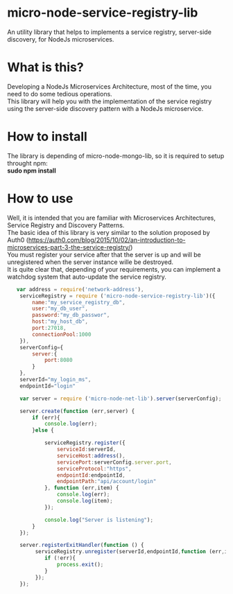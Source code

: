 # micro-node-service-registry-lib
An utility library that helps to implements a service registry, server-side discovery, for NodeJs microservices.

# What is this?
Developing a NodeJs Microservices Architecture, most of the time, you need to do some tedious operations.
<br/>
This library will help you with the implementation of  the service registry using the server-side discovery pattern with a NodeJs microservice.
<br/>
# How to install
The library is depending of micro-node-mongo-lib, so it is required to setup throught npm:
<br>
<b>sudo npm install</b>

# How to use
Well, it is intended that you are familiar with Microservices Architectures, Service Registry and Discovery Patterns.
<br/>
The basic idea of this library is very similar to the solution proposed by Auth0 (https://auth0.com/blog/2015/10/02/an-introduction-to-microservices-part-3-the-service-registry/)
<br/>
You must register your service after that the server is up and will be unregistered when the server instance wille be destroyed.
<br/>
It is quite clear that, depending of your requirements, you can implement a watchdog system that auto-update the service registry.

```javascript
   var address = require('network-address'),
    serviceRegistry = require ('micro-node-service-registry-lib')({
        name:"my_service_registry_db",
        user:"my_db_user",
        password:"my_db_passwor",
        host:"my_host_db",
        port:27018,
        connectionPool:1000
    }),
    serverConfig={
        server:{
            port:8080
        }
    },
    serverId="my_login_ms",
    endpointId="login"

    var server = require ('micro-node-net-lib').server(serverConfig);

    server.create(function (err,server) {
        if (err){
            console.log(err);
        }else {

            serviceRegistry.register({
                serviceId:serverId,
                serviceHost:address(),
                servicePort:serverConfig.server.port,
                serviceProtocol:"https",
                endpointId:endpointId,
                endpointPath:"api/account/login"
            }, function (err,item) {
                console.log(err);
                console.log(item);
            });

            console.log("Server is listening");
        }
    });

    server.registerExitHandler(function () {
         serviceRegistry.unregister(serverId,endpointId,function (err,item) {
            if (!err){
                process.exit();
            }
         });
    });
```
